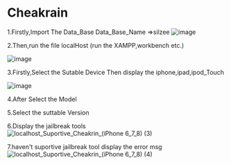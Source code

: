 # Cheakrain
1.Firstly,Import The Data_Base
Data_Base_Name =>silzee
![image](https://user-images.githubusercontent.com/55070469/128456830-0162791d-a724-4ee6-89e1-9c4ae5dc28bf.png)

2.Then,run the file localHost (run the XAMPP,workbench etc.)

![image](https://user-images.githubusercontent.com/55070469/128457005-f96951f5-40fe-47da-98f4-e4224cd6718b.png)

3.Firstly,Select the Sutable Device
Then display the iphone,ipad,ipod_Touch

![image](https://user-images.githubusercontent.com/55070469/128456151-3b3fe657-be98-4555-8ce4-a1aa7d9a7485.png)

4.After Select the Model 

5.Select the suttable Version

6.Display the jailbreak tools
![localhost_Suportive_Cheakrin_(iPhone 6_7_8) (3)](https://user-images.githubusercontent.com/55070469/128457642-5693a3af-9dc2-46b9-b174-28a59f598f2f.png)

7.haven't suportive jailbreak tool display the error msg
![localhost_Suportive_Cheakrin_(iPhone 6_7_8) (4)](https://user-images.githubusercontent.com/55070469/128457726-881f1243-cb43-4db9-bfbb-d3965d71133f.png)

